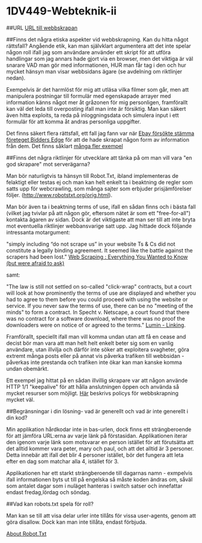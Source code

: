 # 1DV449-Webteknik-ii
##URL
[URL till webbskrapan](http://hg222dv.freeiz.com/)

##Finns det några etiska aspekter vid webbskrapning. Kan du hitta något rättsfall?
Angående etik, kan man självklart argumentera att det inte spelar någon roll ifall jag som användare använder ett skript för att utföra
handlingar som jag annars hade gjort via en browser, men det viktiga är väl snarare VAD man gör med informationen, HUR man får tag i den
och hur mycket hänsyn man visar webbsidans ägare (se avdelning om riktlinjer nedan).

Exempelvis är det harmlöst för mig att utläsa vilka filmer som går, men att manipulera postningar till formulär med egenskapade
arrayer med information känns något mer åt gråzonen för mig personligen, framförallt kan väl det leda till overposting ifall man inte är
försiktig. Man kan säkert även hitta exploits, ta reda på inloggningsdata och simulera input i ett formulär för att komma åt andras personliga
uppgifter.

Det finns säkert flera rättsfall, ett fall jag fann var när [Ebay försökte stämma företeget Bidders Edge](http://www.tomwbell.com/NetLaw/Ch06/eBay.html)
för att de hade skrapat någon form av information från dem. Det finns såklart [många fler exempel](https://en.wikipedia.org/wiki/Web_scraping#Legal_issues)

##Finns det några riktlinjer för utvecklare att tänka på om man vill vara "en god skrapare" mot serverägarna?

Man bör naturligtvis ta hänsyn till Robot.Txt, ibland implementeras de felaktigt eller testas ej och
man kan helt enkelt ta i beaktning de regler som satts upp för webcrawling, som många sajter som erbjuder prisjämförelser följer.
(http://www.robotstxt.org/orig.html).

Man bör även ta i beaktning terms of use, ifall en sådan finns och i bästa fall (vilket jag tvivlar på att någon gör, eftersom
nätet är som ett "free-for-all") kontakta ägaren av sidan. Dock är det viktigaste att man ser till att inte bryta mot eventuella
riktlinjer webbansvarige satt upp. Jag hittade dock följande intressanta motargument:

"simply including “do not scrape us” in your website Ts & Cs did not constitute a legally binding agreement. It seemed like the battle against the scrapers had been lost."
[Web Scraping : Everything You Wanted to Know (but were afraid to ask)](http://resources.distilnetworks.com/h/i/111901208-web-scraping-everything-you-wanted-to-know-but-were-afraid-to-ask/181642)

samt:

"The law is still not settled on so-called "click-wrap" contracts, but a court will look at how prominently the terms of use are displayed and whether you had to agree to them before you could proceed with using the website or service.
If you never saw the terms of use, there can be no "meeting of the minds" to form a contract. In Specht v. Netscape, a court found that there was no contract for a software download, where there was no proof the downloaders were on notice of or agreed to the terms."
[Lumin - Linking](https://www.lumendatabase.org/topics/18#QID596).

Framförallt, speciellt ifall man vill komma undan utan att få en cease and decist bör man vara att man helt helt enkelt beter sig
som en vanlig användare, utan illvilja och därför inte söker att exploitera svagheter, göra extremt många posts eller på annat vis
påverka trafiken till webbsidan - påverkas inte prestanda och trafiken inte ökar kan man kanske komma undan obemärkt.

Ett exempel jag hittat på en sådan illvillig skrapare var att någon använde  HTTP 1/1 "keepalive" 
för att hålla anslutningen öppen och använda så mycket resurser som möjligt. [Här](https://www.cs.washington.edu/lab/webcrawler-policy)
beskrivs policys för webbskrapning mycket väl.

##Begränsningar i din lösning- vad är generellt och vad är inte generellt i din kod?

Min applikation hårdkodar inte in bas-urlen, dock finns ett strängberoende för att jämföra URL:erna av varje länk på förstasidan.
Applikationen iterar den igenom varje länk som motsvarar en person istället för att förutsätta att det alltid kommer vara peter, mary och paul, och att det alltid är 
3 personer. Detta innebär att ifall det blir 4 personer istället, bör det fungera att leta efter en dag som matchar alla 4, istället för 3.

Applikationen har ett starkt strängberoende till dagarnas namn - exmpelvis ifall informationen byts ut till på engelska så 
måste koden ändras om, såväl som antalet dagar som i nuläget hanteras i switch satser och innefattar endast fredag,lördag och söndag.


##Vad kan robots.txt spela för roll?

Man kan se till att visa delar urler inte tillåts för vissa user-agents, genom att göra disallow. Dock kan man inte tillåta, endast förbjuda.

[About Robot.Txt](http://www.robotstxt.org/robotstxt.html)
